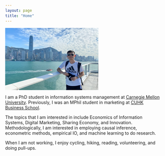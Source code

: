 ```yaml
---
layout: page
title: "Home"
---
```


 <img src="./assets/JingweiDaiPic2InPNGFormat.png" width = "300" height = "200" alt="image" align=center />
 
 
I am a PhD student in information systems management at [Carnegie Mellon University](https://www.cmu.edu/). Previously, I was an MPhil student in marketing at [CUHK Business School](https://www.bschool.cuhk.edu.hk/).

The topics that I am interested in include Economics of Information Systems, Digital Marketing, Sharing Economy, and Innovation. Methodologically, I am interested in employing causal inference, econometric methods, empirical IO, and machine learning to do research.

When I am not working, I enjoy cycling, hiking, reading, volunteering, and doing pull-ups.
